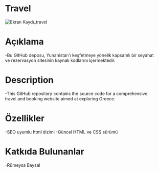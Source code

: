# Travel
![Ekran Kaydı_travel](https://github.com/rumeysabaysal/Travel-/assets/147662934/0cd6302c-fef3-4c14-94bb-83167099516a)

# Açıklama
-Bu GitHub deposu, Yunanistan'ı keşfetmeye yönelik kapsamlı bir seyahat ve rezervasyon sitesinin kaynak kodlarını içermektedir.

# Description
-This GitHub repository contains the source code for a comprehensive travel and booking website aimed at exploring Greece. 

# Özellikler
-SEO uyumlu html dizimi
-Güncel HTML ve CSS sürümü

# Katkıda Bulunanlar
-Rümeysa Baysal

